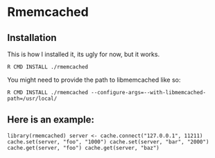 Rmemcached
==========

Installation
------------

This is how I installed it, its ugly for now, but it works.

`R CMD INSTALL ./rmemcached`

You might need to provide the path to libmemcached like so:

`R CMD INSTALL ./rmemcached --configure-args=--with-libmemcached-path=/usr/local/`



Here is an example:
-------------------

`library(rmemcached)
server <- cache.connect("127.0.0.1", 11211)
cache.set(server, "foo", "1000")
cache.set(server, "bar", "2000")
cache.get(server, "foo")
cache.get(server, "baz")`